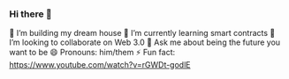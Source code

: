 ### Hi there 👋

<!--
**ttowkach/ttowkach** is a ✨ _special_ ✨ repository because its `README.md` (this file) appears on your GitHub profile.

Here are some ideas to get you started:
-->

 🔭 I’m building my dream house
 🌱 I’m currently learning smart contracts
 👯 I’m looking to collaborate on Web 3.0
 💬 Ask me about being the future you want to be
 😄 Pronouns: him/them
 ⚡ Fun fact: https://www.youtube.com/watch?v=rGWDt-godlE

